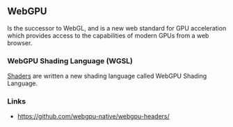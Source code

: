 ## WebGPU
Is the successor to WebGL, and is a new web standard for GPU acceleration which
provides access to the capabilities of modern GPUs from a web browser.

### WebGPU Shading Language (WGSL)
[Shaders](./gpu.md) are written a new shading language called WebGPU Shading
Language.


### Links
* https://github.com/webgpu-native/webgpu-headers/
